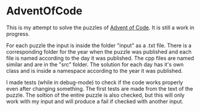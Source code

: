 # AdventOfCode
This is my attempt to solve the puzzles of [Advent of Code](https://adventofcode.com/). It is still a work in progress.

For each puzzle the input is inside the folder "input" as a .txt file. There is a corresponding folder for the year when the puzzle was published and each file is named according to the day it was published.
The cpp files are named similar and are in the "src" folder. The solution for each day has it's own class and is inside a namespace according to the year it was published.

I made tests (while in debug-mode) to check if the code works properly even after changing something. The first tests are made from the text of the puzzle. The soltion of the entire puzzle is also checked, but this will only work with my input and will produce a fail if checked with another input.